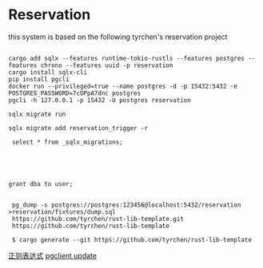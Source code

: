 # Reservation

this system is based on the following tyrchen's  reservation project

```shell

cargo add sqlx --features runtime-tokio-rustls --features postgres --features chrono --features uuid -p reservation
cargo install sqlx-cli
pip install pgcli
docker run --privileged=true --name postgres -d -p 15432:5432 -e POSTGRES_PASSWORD=7cOPpA7dnc postgres
pgcli -h 127.0.0.1 -p 15432 -U postgres reservation

sqlx migrate run

sqlx migrate add reservation_trigger -r

 select * from _sqlx_migrations;





grant dba to user;


 pg_dump -s postgres://postgres:123456@localhost:5432/reservation >reservation/fixtures/dump.sql
 https://github.com/tyrchen/rust-lib-template.git
 https://github.com/tyrchen/rust-lib-template

 $ cargo generate --git https://github.com/tyrchen/rust-lib-template
```

[正则表达式](https://regexr.com/)
[pgclient update](https://blog.csdn.net/worldzhy/article/details/106202523)
